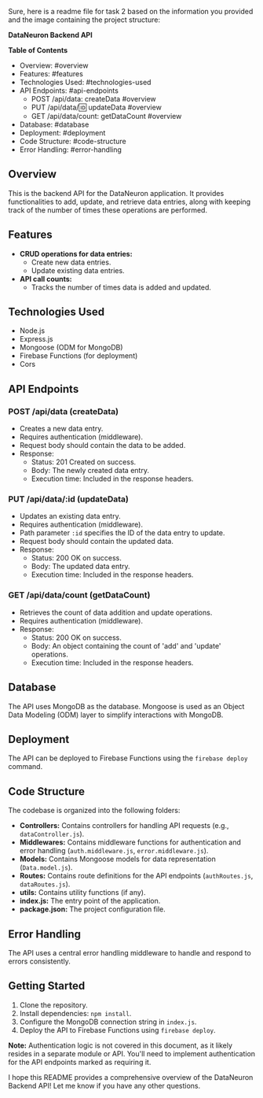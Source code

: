 Sure, here is a readme file for task 2 based on the information you provided and the image containing the project structure:

**DataNeuron Backend API**

**Table of Contents**

* Overview: #overview
* Features: #features
* Technologies Used: #technologies-used
* API Endpoints: #api-endpoints
    * POST /api/data: createData #overview
    * PUT /api/data/:id: updateData #overview
    * GET /api/data/count: getDataCount #overview
* Database: #database
* Deployment: #deployment
* Code Structure: #code-structure
* Error Handling: #error-handling

## Overview

This is the backend API for the DataNeuron application. It provides functionalities to add, update, and retrieve data entries, along with keeping track of the number of times these operations are performed. 

## Features

* **CRUD operations for data entries:**
    * Create new data entries.
    * Update existing data entries.
* **API call counts:**
    * Tracks the number of times data is added and updated.

## Technologies Used

* Node.js
* Express.js
* Mongoose (ODM for MongoDB)
* Firebase Functions (for deployment)
* Cors

## API Endpoints

### POST /api/data (createData)

* Creates a new data entry. 
* Requires authentication (middleware).
* Request body should contain the data to be added.
* Response:
    * Status: 201 Created on success.
    * Body: The newly created data entry.
    * Execution time: Included in the response headers.

### PUT /api/data/:id (updateData)

* Updates an existing data entry.
* Requires authentication (middleware).
* Path parameter `:id` specifies the ID of the data entry to update.
* Request body should contain the updated data.
* Response:
    * Status: 200 OK on success.
    * Body: The updated data entry.
    * Execution time: Included in the response headers.

### GET /api/data/count (getDataCount)

* Retrieves the count of data addition and update operations.
* Requires authentication (middleware).
* Response:
    * Status: 200 OK on success.
    * Body: An object containing the count of 'add' and 'update' operations.
    * Execution time: Included in the response headers.

## Database

The API uses MongoDB as the database. Mongoose is used as an Object Data Modeling (ODM) layer to simplify interactions with MongoDB.

## Deployment

The API can be deployed to Firebase Functions using the `firebase deploy` command.

## Code Structure

The codebase is organized into the following folders:

* **Controllers:** Contains controllers for handling API requests (e.g., `dataController.js`).
* **Middlewares:** Contains middleware functions for authentication and error handling (`auth.middleware.js`, `error.middleware.js`).
* **Models:** Contains Mongoose models for data representation (`Data.model.js`).
* **Routes:** Contains route definitions for the API endpoints (`authRoutes.js`, `dataRoutes.js`).
* **utils:** Contains utility functions (if any).
* **index.js:** The entry point of the application.
* **package.json:** The project configuration file.

## Error Handling

The API uses a central error handling middleware to handle and respond to errors consistently.

## Getting Started

1. Clone the repository.
2. Install dependencies: `npm install`.
3. Configure the MongoDB connection string in `index.js`.
4. Deploy the API to Firebase Functions using `firebase deploy`.

**Note:** Authentication logic is not covered in this document, as it likely resides in a separate module or API. You'll need to implement authentication for the API endpoints marked as requiring it.

I hope this README provides a comprehensive overview of the DataNeuron Backend API! Let me know if you have any other questions.